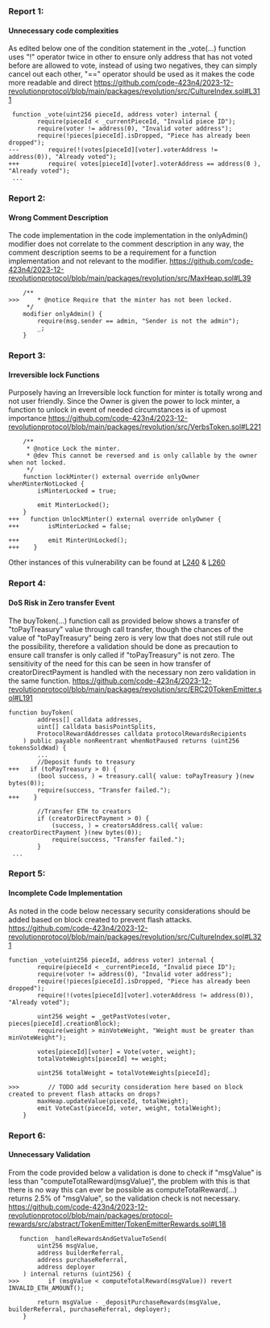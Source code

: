 ### Report 1:
#### Unnecessary code complexities
As edited below one of the condition statement in the _vote(...) function uses "!" operator twice in other to ensure only address that has not voted before are allowed to vote, instead of using two negatives, they can simply cancel out each other, "==" operator should be used as it makes the code more readable and direct
https://github.com/code-423n4/2023-12-revolutionprotocol/blob/main/packages/revolution/src/CultureIndex.sol#L311
```solidity
 function _vote(uint256 pieceId, address voter) internal {
        require(pieceId < _currentPieceId, "Invalid piece ID");
        require(voter != address(0), "Invalid voter address");
        require(!pieces[pieceId].isDropped, "Piece has already been dropped");
---        require(!(votes[pieceId][voter].voterAddress != address(0)), "Already voted");
+++        require( votes[pieceId][voter].voterAddress == address(0 ), "Already voted");
 ...
```
### Report 2:
#### Wrong Comment Description
The code implementation in the code implementation in the onlyAdmin() modifier does not correlate to the comment description in any way, the comment description seems to be a requirement for a function implementation and not relevant to the modifier.
https://github.com/code-423n4/2023-12-revolutionprotocol/blob/main/packages/revolution/src/MaxHeap.sol#L39
```solidity
    /**
>>>     * @notice Require that the minter has not been locked.
     */
    modifier onlyAdmin() {
        require(msg.sender == admin, "Sender is not the admin");
        _;
    }
```
### Report 3:
#### Irreversible lock Functions
Purposely having an Irreversible lock function for minter is totally wrong and not user friendly. Since the Owner is given the power to lock minter, a function to unlock in event of needed circumstances is of upmost importance
https://github.com/code-423n4/2023-12-revolutionprotocol/blob/main/packages/revolution/src/VerbsToken.sol#L221
```solidity
    /**
     * @notice Lock the minter.
     * @dev This cannot be reversed and is only callable by the owner when not locked.
     */
    function lockMinter() external override onlyOwner whenMinterNotLocked {
        isMinterLocked = true;

        emit MinterLocked();
    }
+++   function UnlockMinter() external override onlyOwner {
+++        isMinterLocked = false;

+++        emit MinterUnLocked();
+++    }
```
Other instances of this vulnerability can be found at [L240](https://github.com/code-423n4/2023-12-revolutionprotocol/blob/main/packages/revolution/src/VerbsToken.sol#L240) & [L260](https://github.com/code-423n4/2023-12-revolutionprotocol/blob/main/packages/revolution/src/VerbsToken.sol#L260)
### Report 4:
#### DoS Risk in Zero transfer Event
The buyToken(...) function call as provided below shows a transfer of "toPayTreasury" value through call transfer, though the chances of the value of  "toPayTreasury" being zero is very low that does not still rule out the possibility, therefore a validation should be done as precaution to ensure call transfer is only called if  "toPayTreasury" is not zero. The sensitivity of the need for this can be seen in how transfer of creatorDirectPayment  is handled with the necessary non zero validation in the same function.
https://github.com/code-423n4/2023-12-revolutionprotocol/blob/main/packages/revolution/src/ERC20TokenEmitter.sol#L191
```solidity
function buyToken(
        address[] calldata addresses,
        uint[] calldata basisPointSplits,
        ProtocolRewardAddresses calldata protocolRewardsRecipients
    ) public payable nonReentrant whenNotPaused returns (uint256 tokensSoldWad) {
        ...
        //Deposit funds to treasury
+++   if (toPayTreasury > 0) {
        (bool success, ) = treasury.call{ value: toPayTreasury }(new bytes(0));
        require(success, "Transfer failed.");
+++    }

        //Transfer ETH to creators
        if (creatorDirectPayment > 0) {
            (success, ) = creatorsAddress.call{ value: creatorDirectPayment }(new bytes(0));
            require(success, "Transfer failed.");
        }
 ...
```
### Report 5:
#### Incomplete Code Implementation
As noted in the code below necessary security considerations should be added based on block created to prevent flash attacks.
https://github.com/code-423n4/2023-12-revolutionprotocol/blob/main/packages/revolution/src/CultureIndex.sol#L321
```solidity
function _vote(uint256 pieceId, address voter) internal {
        require(pieceId < _currentPieceId, "Invalid piece ID");
        require(voter != address(0), "Invalid voter address");
        require(!pieces[pieceId].isDropped, "Piece has already been dropped");
        require(!(votes[pieceId][voter].voterAddress != address(0)), "Already voted");

        uint256 weight = _getPastVotes(voter, pieces[pieceId].creationBlock);
        require(weight > minVoteWeight, "Weight must be greater than minVoteWeight");

        votes[pieceId][voter] = Vote(voter, weight);
        totalVoteWeights[pieceId] += weight;

        uint256 totalWeight = totalVoteWeights[pieceId];

>>>        // TODO add security consideration here based on block created to prevent flash attacks on drops?
        maxHeap.updateValue(pieceId, totalWeight);
        emit VoteCast(pieceId, voter, weight, totalWeight);
    }
```
### Report 6:
#### Unnecessary Validation
From the code provided below a validation is done to check if "msgValue" is less than "computeTotalReward(msgValue)", the problem with this is that there is no way this can ever be possible as computeTotalReward(...) returns 2.5% of "msgValue", so the validation check is not necessary.
https://github.com/code-423n4/2023-12-revolutionprotocol/blob/main/packages/protocol-rewards/src/abstract/TokenEmitter/TokenEmitterRewards.sol#L18
```solidity
   function _handleRewardsAndGetValueToSend(
        uint256 msgValue,
        address builderReferral,
        address purchaseReferral,
        address deployer
    ) internal returns (uint256) {
>>>        if (msgValue < computeTotalReward(msgValue)) revert INVALID_ETH_AMOUNT();

        return msgValue - _depositPurchaseRewards(msgValue, builderReferral, purchaseReferral, deployer);
    }
```
